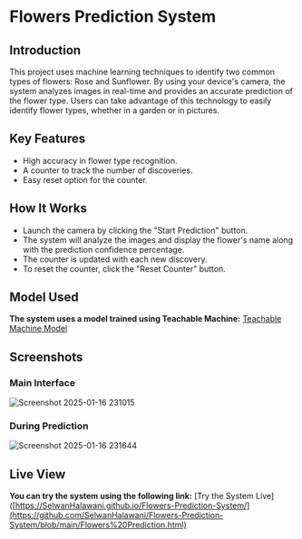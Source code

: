 # Flowers Prediction System
## Introduction 

This project uses machine learning techniques to identify two common types of flowers: Rose and Sunflower. By using your device's camera, the system analyzes images in real-time and provides an accurate prediction of the flower type. Users can take advantage of this technology to easily identify flower types, whether in a garden or in pictures.
## Key Features
- High accuracy in flower type recognition.
- A counter to track the number of discoveries.
- Easy reset option for the counter.
## How It Works
- Launch the camera by clicking the "Start Prediction" button.
- The system will analyze the images and display the flower's name along with the prediction confidence percentage.
- The counter is updated with each new discovery.
- To reset the counter, click the "Reset Counter" button.
## Model Used
**The system uses a model trained using Teachable Machine:**
[Teachable Machine Model](https://teachablemachine.withgoogle.com/models/6KyhoezAf/)

## Screenshots
### Main Interface
![Screenshot 2025-01-16 231015](https://github.com/user-attachments/assets/8acae12c-d038-49bc-a4d5-c20424bed341)

### During Prediction
![Screenshot 2025-01-16 231644](https://github.com/user-attachments/assets/de36e24a-f139-4a59-b708-fc12b1df4a3b)

## Live View

**You can try the system using the following link:**
[Try the System Live]([https://SelwanHalawani.github.io/Flowers-Prediction-System/](https://github.com/SelwanHalawani/Flowers-Prediction-System/blob/main/Flowers%20Prediction.html)
